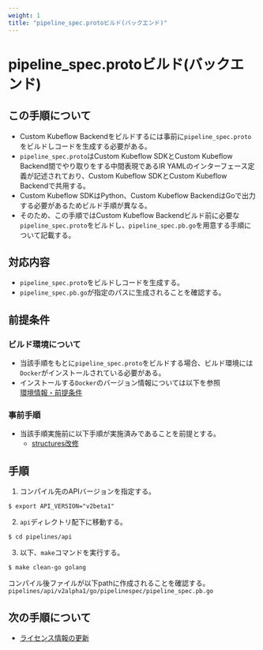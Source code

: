 ```yaml
---
weight: 1
title: "pipeline_spec.protoビルド(バックエンド)"
---
```

# pipeline_spec.protoビルド(バックエンド)
## この手順について
* Custom Kubeflow Backendをビルドするには事前に`pipeline_spec.proto`をビルドしコードを生成する必要がある。
* `pipeline_spec.proto`はCustom Kubeflow SDKとCustom Kubeflow Backend間でやり取りをする中間表現であるIR YAMLのインターフェース定義が記述されており、Custom Kubeflow SDKとCustom Kubeflow Backendで共用する。
* Custom Kubeflow SDKはPython、Custom Kubeflow BackendはGoで出力する必要があるためビルド手順が異なる。
* そのため、この手順ではCustom Kubeflow Backendビルド前に必要な`pipeline_spec.proto`をビルドし、`pipeline_spec.pb.go`を用意する手順について記載する。

## 対応内容
* `pipeline_spec.proto`をビルドしコードを生成する。
* `pipeline_spec.pb.go`が指定のパスに生成されることを確認する。

## 前提条件
### ビルド環境について
* 当該手順をもとに`pipeline_spec.proto`をビルドする場合、ビルド環境には`Docker`がインストールされている必要がある。
* インストールする`Docker`のバージョン情報については以下を参照   
[環境情報・前提条件](../../../environment-information-and-prerequisites)

### 事前手順
* 当該手順実施前に以下手順が実施済みであることを前提とする。
    * [structures改修](../../../modification-procedure/apfw-sdk-related-modification-procedure/modify-structures)

## 手順
1. コンパイル先のAPIバージョンを指定する。
```
$ export API_VERSION="v2beta1"
```

2. `api`ディレクトリ配下に移動する。
```
$ cd pipelines/api
```

3. 以下、`make`コマンドを実行する。
```
$ make clean-go golang
```
コンパイル後ファイルが以下pathに作成されることを確認する。
`pipelines/api/v2alpha1/go/pipelinespec/pipeline_spec.pb.go`

## 次の手順について
* [ライセンス情報の更新](../updating-licenses-info)